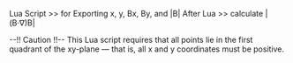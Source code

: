 Lua Script >> for Exporting x, y, Bx, By, and |B|
After Lua >> calculate |(B·∇)B|


--!! Caution !!--
This Lua script requires that all points lie in the first quadrant of the xy-plane — that is, all x and y coordinates must be positive.



